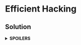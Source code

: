 # Efficient Hacking
## Solution
<details>
<summary><b>SPOILERS</b></summary>

Use BFS for each vertex in the graph to count the possible number of PC hacking. Store all BFS results to a vector, as if it is a dynamic programming. Find the maximum result among them and print all vertices that have the value.

### Note
The problem may need a simple algorithm, but its actual correct answer rate is below 20%! You must "efficiently" optimize your code to pass the test cases, or you won't pass from the 1% process. Here are some main ideas to do it.

1. USE `vector<vector<int>>` for representing this kind of graph in most problems. `vector<set<int>>` is unusual way to do that possible to occur lots of overheads comparing the 2D vector.
2. To store the number of PC hacking for every starting PC, do it directly to an answer vector.

</details>
